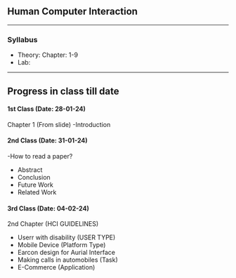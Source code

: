 ## Human Computer Interaction

</div>

<hr>



### Syllabus

* Theory: Chapter: 1-9
* Lab: 

<hr>

</div>


##  Progress in class till date



</div>


#### 1st Class (Date: 28-01-24)
Chapter 1 (From slide)
 -Introduction


#### 2nd Class (Date: 31-01-24)
 -How to read a paper?
 - Abstract
 - Conclusion
 - Future Work
 - Related Work


#### 3rd Class (Date: 04-02-24)
2nd Chapter (HCI GUIDELINES)
 - Userr with disability (USER TYPE)
 - Mobile Device (Platform Type)
 - Earcon design for Aurial Interface
 - Making calls in automobiles (Task)
 - E-Commerce (Application)
   

 

